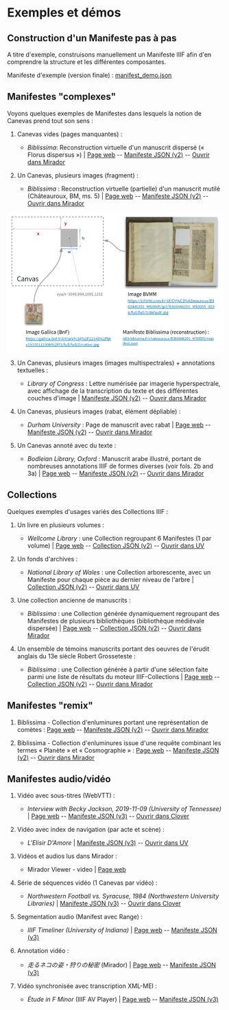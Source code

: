 # Exemples et démos


## Construction d'un Manifeste pas à pas

A titre d'exemple, construisons manuellement un Manifeste IIIF afin d'en comprendre la structure et les différentes composantes.

Manifeste d'exemple (version finale) : [manifest_demo.json](https://gist.githubusercontent.com/regisrob/92061c1c98f6eba75900bce30de7d24d/raw/5f8be194423dce4d53801f1bd123a40c4eb86329/manifest_demo.json)


## Manifestes "complexes"

Voyons quelques exemples de Manifestes dans lesquels la notion de Canevas prend tout son sens :

1. Canevas vides (pages manquantes) :

    - _Biblissima_: Reconstruction virtuelle d'un manuscrit dispersé (« Florus dispersus ») | [Page web](https://demos.biblissima.fr/florus/#florus-dispersus) -- [Manifeste JSON (v2)](https://demos.biblissima.fr/iiif/metadata/florus-dispersus/manifest.json) -- [Ouvrir dans Mirador](https://portail.biblissima.fr/m3/?theme=dark&iiif-content=https://demos.biblissima.fr/iiif/metadata/florus-dispersus/manifest.json)

2. Un Canevas, plusieurs images (fragment) :

    - _Biblissima_ : Reconstruction virtuelle (partielle) d'un manuscrit mutilé (Châteauroux, BM, ms. 5) | [Page web](https://demos.biblissima.fr/chateauroux/) -- [Manifeste JSON (v2)](https://iiif.biblissima.fr/chateauroux/B360446201_MS0005/manifest.json) -- [Ouvrir dans Mirador](https://portail.biblissima.fr/m3/?theme=dark&iiif-content=https://iiif.biblissima.fr/chateauroux/B360446201_MS0005/manifest.json)
    
![Schéma démo Châteauroux](img/api-presentation-canvas-chateauroux.png)

3. Un Canevas, plusieurs images (images multispectrales) + annotations textuelles :

    - _Library of Congress_ : Lettre numérisée par imagerie hyperspectrale, avec affichage de la transcription du texte et des différentes couches d'image | [Manifeste JSON (v2)](https://dvp.prtd.app/hamilton/manifest.json) -- [Ouvrir dans Mirador](https://portail.biblissima.fr/m3/?theme=dark&iiif-content=https://dvp.prtd.app/hamilton/manifest.json)

4. Un Canevas, plusieurs images (rabat, élément dépliable) :

    - _Durham University_ : Page de manuscrit avec rabat | [Page web](https://iiif.durham.ac.uk/index.html?manifest=t1mz029p473h&canvas=t1t05741s32v) -- [Manifeste JSON (v2)](https://iiif.durham.ac.uk/manifests/trifle/32150/t1/mz/02/t1mz029p473h/manifest) -- [Ouvrir dans Mirador](https://portail.biblissima.fr/m3/?theme=dark&iiif-content=https://iiif.durham.ac.uk/manifests/trifle/32150/t1/mz/02/t1mz029p473h/manifest)

5. Un Canevas annoté avec du texte :

    - _Bodleian Library, Oxford_ : Manuscrit arabe illustré, portant de nombreuses annotations IIIF de formes diverses (voir fols. 2b and 3a) | [Page web](https://digital.bodleian.ox.ac.uk/objects/748a9d50-5a3a-440e-ab9d-567dd68b6abb/) -- [Manifeste JSON (v2)](https://iiif.bodleian.ox.ac.uk/iiif/manifest/748a9d50-5a3a-440e-ab9d-567dd68b6abb.json) -- [Ouvrir dans Mirador](https://portail.biblissima.fr/m3/?theme=dark&iiif-content=https://iiif.bodleian.ox.ac.uk/iiif/manifest/748a9d50-5a3a-440e-ab9d-567dd68b6abb.json)


## Collections

Quelques exemples d'usages variés des Collections IIIF :

1. Un livre en plusieurs volumes :

    - _Wellcome Library_ : une Collection regroupant 6 Manifestes (1 par volume) | [Page web](https://wellcomecollection.org/works/ysmqsfhg/items) -- [Collection JSON (v2)](https://iiif.wellcomecollection.org/presentation/b18031511) -- [Ouvrir dans UV](https://uv-v3.netlify.app/#?c=&m=&cv=&manifest=https://iiif.wellcomecollection.org/presentation/b18031511)
    
2. Un fonds d'archives :

    - _National Library of Wales_ : une Collection arborescente, avec un Manifeste pour chaque pièce au dernier niveau de l'arbre | [Collection JSON (v2)](http://dams.llgc.org.uk/iiif/archive/3975658/fonds.json) -- [Ouvrir dans UV](http://universalviewer.io/uv.html?manifest=http://dams.llgc.org.uk/iiif/archive/3975658/fonds.json#?c=0&m=0&s=0&cv=0&xywh=-3297%2C-245%2C9685%2C4871)

3. Une collection ancienne de manuscrits :

    - _Biblissima_ : une Collection générée dynamiquement regroupant des Manifestes de plusieurs bibliothèques (bibliothèque médiévale dispersée) | [Page web](https://portail.biblissima.fr/fr/ark:/43093/coldata5151005ea5833e5a05e2639cbb210946cb7e0609) -- [Collection JSON (v2)](https://portail.biblissima.fr/iiif/collection/ark:/43093/coldata5151005ea5833e5a05e2639cbb210946cb7e0609) -- [Ouvrir dans Mirador](https://portail.biblissima.fr/m3/?theme=dark&iiif-content=https://portail.biblissima.fr/iiif/collection/ark:/43093/coldata5151005ea5833e5a05e2639cbb210946cb7e0609)
    
4. Un ensemble de témoins manuscrits portant des oeuvres de l'érudit anglais du 13e siècle Robert Grosseteste :

    - _Biblissima_ : une Collection générée à partir d'une sélection faite parmi une liste de résultats du moteur IIIF-Collections | [Page web](https://iiif.biblissima.fr/collections/mirador?collection=https://iiif.biblissima.fr/collections/collection/6374e2e7204ef403870f00f2) -- [Collection JSON (v2)](https://iiif.biblissima.fr/collections/collection/6374e2e7204ef403870f00f2) -- [Ouvrir dans Mirador](https://portail.biblissima.fr/m3/?theme=dark&iiif-content=https://iiif.biblissima.fr/collections/collection/6374e2e7204ef403870f00f2)


## Manifestes "remix"

1. Biblissima - Collection d'enluminures portant une représentation de comètes : [Page web](https://portail.biblissima.fr/ark:/43093/descdbf571c2dcac868496312bf36d449401e4ac0af4) -- [Manifeste JSON (v2)](https://portail.biblissima.fr/iiif/manifest/ark:/43093/descdbf571c2dcac868496312bf36d449401e4ac0af4) -- [Ouvrir dans Mirador](https://portail.biblissima.fr/m3/?theme=dark&iiif-content=https://portail.biblissima.fr/iiif/manifest/ark:/43093/descdbf571c2dcac868496312bf36d449401e4ac0af4)

2. Biblissima - Collection d'enluminures issue d'une requête combinant les termes « Planète » et « Cosmographie » : [Page web](https://portail.biblissima.fr/fr/iconography) -- [Manifeste JSON (v2)](https://portail.biblissima.fr/iiif/manifest?descriptors=AND|569c70bc8f3f52b8966895b97ace86644dca444a,AND|86e65567ec9ac97ea2404af46cafa34d6f4920e7) -- [Ouvrir dans Mirador](https://portail.biblissima.fr/m3/?theme=dark&iiif-content=https://portail.biblissima.fr/iiif/manifest?descriptors=AND|569c70bc8f3f52b8966895b97ace86644dca444a,AND|86e65567ec9ac97ea2404af46cafa34d6f4920e7)


## Manifestes audio/vidéo

1. Vidéo avec sous-titres (WebVTT) :

    - _Interview with Becky Jackson, 2019-11-09 (University of Tennessee)_ | [Page web](https://rfta.lib.utk.edu/interviews/object/becky-jackson-2019-11-09/) -- [Manifeste JSON (v3)](https://digital.lib.utk.edu/assemble/manifest/rfta/32) -- [Ouvrir dans Clover](https://samvera-labs.github.io/clover-iiif/?iiif-content=https://digital.lib.utk.edu/assemble/manifest/rfta/32)
    
2. Vidéo avec index de navigation (par acte et scène) :

    - _L'Elisir D'Amore_ | [Manifeste JSON (v3)](https://iiif.io/api/cookbook/recipe/0026-toc-opera/manifest.json) -- [Ouvrir dans UV](https://uv-v3.netlify.app/#?c=&m=&s=&cv=&manifest=https%3A%2F%2Fiiif.io%2Fapi%2Fcookbook%2Frecipe%2F0026-toc-opera%2Fmanifest.json&rid=https%3A%2F%2Fiiif.io%2Fapi%2Fcookbook%2Frecipe%2F0026-toc-opera%2Frange%2F4)
    
3. Vidéos et audios lus dans Mirador :

    - Mirador Viewer - video | [Page web](https://mirador-dev.netlify.app/__tests__/integration/mirador/video.html)
    
4. Série de séquences vidéo (1 Canevas par vidéo) :

    - _Northwestern Football vs. Syracuse, 1984 (Northwestern University Libraries)_ | [Manifeste JSON (v3)](https://iiif.stack.rdc.library.northwestern.edu/public/iiif3/24/68/7f/7d/-1/59/5-/4f/56/-8/3b/2-/5f/93/36/72/86/b3-manifest.json) -- [Ouvrir dans Clover](https://samvera-labs.github.io/clover-iiif/?iiif-content=https://iiif.stack.rdc.library.northwestern.edu/public/iiif3/24/68/7f/7d/-1/59/5-/4f/56/-8/3b/2-/5f/93/36/72/86/b3-manifest.json)

5. Segmentation audio (Manifest avec Range) :

    - _IIIF Timeliner (University of Indiana)_ | [Page web](https://timeliner.dlib.indiana.edu) -- [Manifeste JSON (v3)](https://demo.avalonmediasystem.org/timelines/59/manifest.json)
    
6. Annotation vidéo :

    - _走るネコの姿・狩りの秘密_ (Mirador) | [Page web](https://dzkimgs.l.u-tokyo.ac.jp/videos/m3/cat_video.html) -- [Manifeste JSON (v3)](https://dzkimgs.l.u-tokyo.ac.jp/videos/cat2020/manifest.json)

7. Vidéo synchronisée avec transcription XML-MEI :

    - _Étude in F Minor_ (IIIF AV Player) | [Page web](https://ddmal.music.mcgill.ca/IIIF-AV-player/) -- [Manifeste JSON (v3)](https://ddmal.music.mcgill.ca/IIIF-AV-player/samples/Chopin_Etude_Op_10_No_9_vid/manifest_chopin_etude_vid_multicanvas.json)

